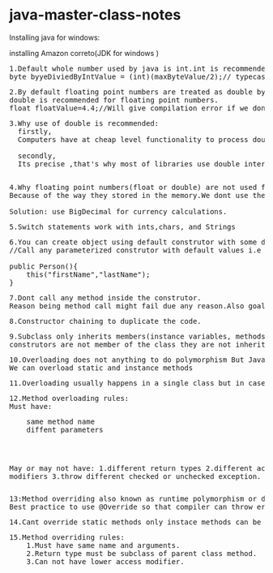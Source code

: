 # java-master-class-notes


Installing java for windows:

installing Amazon correto(JDK for windows )

<pre>
1.Default whole number used by java is int.int is recommended for whole numbers.
byte byyeDiviedByIntValue = (int)(maxByteValue/2);// typecasted to remove compilation error.
</pre>
<pre>
2.By default floating point numbers are treated as double by default.
double is recommended for floating point numbers.
float floatValue=4.4;//Will give compilation error if we dont put "f" or typecast to float.
</pre>
<pre>
3.Why use of double is recommended:
  firstly,
  Computers have at cheap level functionality to process double numbers faster than their equivalent float numbers.
  
  secondly,
  Its precise ,that's why most of libraries use double internally. 
</pre>
<pre> 
4.Why floating point numbers(float or double) are not used for example currency calculations ?
Because of the way they stored in the memory.We dont use them for currency calculations.

Solution: use BigDecimal for currency calculations.
</pre>
<pre>
5.Switch statements work with ints,chars, and Strings
</pre>
<pre>
6.You can create object using default construtor with some default value.
//Call any parameterized construtor with default values i.e this("firstName","lastName");

public Person(){
	this("firstName","lastName");
}
</pre>
<pre>
7.Dont call any method inside the construtor.
Reason being method call might fail due any reason.Also goal of methods is work on ready-made object rather than creating objects.
</pre>
<pre>
8.Constructor chaining to duplicate the code.
</pre>
<pre>
9.Subclass only inherits members(instance variables, methods and nested classed).Since
construtors are not member of the class they are not inherited.
</pre>
<pre>
10.Overloading does not anything to do polymorphism But Java developers refer to it as compile time polymorphism.
We can overload static and instance methods
</pre>
<pre>
11.Overloading usually happens in a single class but in case of subclasses we can have scenario of overloading.
</pre>
<pre>
12.Method overloading rules:
Must have:
<pre>
	same method name
	diffent parameters
</pre>
May or may not have:
	1.different return types
	2.different accesss modifiers
	3.throw different checked or unchecked exception.
</pre>
<pre>
13:Method overriding also known as runtime polymorphism or dyanamic method dispatch because method to be invoked is decided at runtime by JVM.
Best practice to use @Override so that compiler can throw error if overriding rules are followed.
</pre>
<pre>
14.Cant override static methods only instace methods can be overridden.
</pre>
<pre>
15.Method overriding rules:
	1.Must have same name and arguments.
	2.Return type must be subclass of parent class method.
	3.Can not have lower access modifier. 
</pre>






